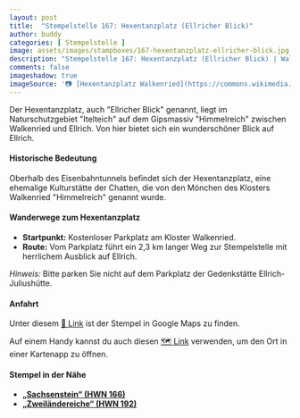 ```yaml
---
layout: post
title:  "Stempelstelle 167: Hexentanzplatz (Ellricher Blick)"
author: buddy
categories: [ Stempelstelle ]
image: assets/images/stampboxes/167-hexentanzplatz-ellricher-blick.jpg
description: "Stempelstelle 167: Hexentanzplatz (Ellricher Blick) | Walkenried"
comments: false
imageshadow: true
imageSource: '📷 [Hexentanzplatz Walkenried](https://commons.wikimedia.org/wiki/File:Hexentanzplatz_Walkenried.jpg) von <a href="//commons.wikimedia.org/wiki/User:B.Thomas95" title="User:B.Thomas95">Thomas Binder</a> unter Lizenz [CC BY-SA 4.0](https://creativecommons.org/licenses/by-sa/4.0)'
---
```


Der Hexentanzplatz, auch "Ellricher Blick" genannt, liegt im Naturschutzgebiet "Itelteich" auf dem Gipsmassiv "Himmelreich" zwischen Walkenried und Ellrich. Von hier bietet sich ein wunderschöner Blick auf Ellrich. 

#### Historische Bedeutung

Oberhalb des Eisenbahntunnels befindet sich der Hexentanzplatz, eine ehemalige Kulturstätte der Chatten, die von den Mönchen des Klosters Walkenried "Himmelreich" genannt wurde. 

#### Wanderwege zum Hexentanzplatz

- **Startpunkt:** Kostenloser Parkplatz am Kloster Walkenried.
- **Route:** Vom Parkplatz führt ein 2,3 km langer Weg zur Stempelstelle mit herrlichem Ausblick auf Ellrich. 

*Hinweis:* Bitte parken Sie nicht auf dem Parkplatz der Gedenkstätte Ellrich-Juliushütte.

#### Anfahrt

Unter diesem [📍 Link](https://www.google.com/maps/dir/?api=1&origin=&destination=51.58104%2C%2010.64591) ist der Stempel in Google Maps zu finden.

<div class="android-only">
  Auf einem Handy kannst du auch diesen 
  <a href="geo:51.58104,10.64591">🗺️ Link</a> 
  verwenden, um den Ort in einer Kartenapp zu öffnen.
  <p></p>
</div>

#### Stempel in der Nähe

- [**„Sachsenstein“ (HWN 166)**](/stempelstelle-166-sachsenstein)
- [**„Zweiländereiche“ (HWN 192)**](/stempelstelle-192-historischer-gipsbrennofen)
